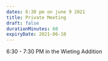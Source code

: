 ```yaml
---
dates: 6:30 pm on june 9 2021
title: Private Meeting
draft: false
durationMinutes: 60
expiryDate: 2021-06-10
---
```

6:30 - 7:30 PM in the Wieting Addition
